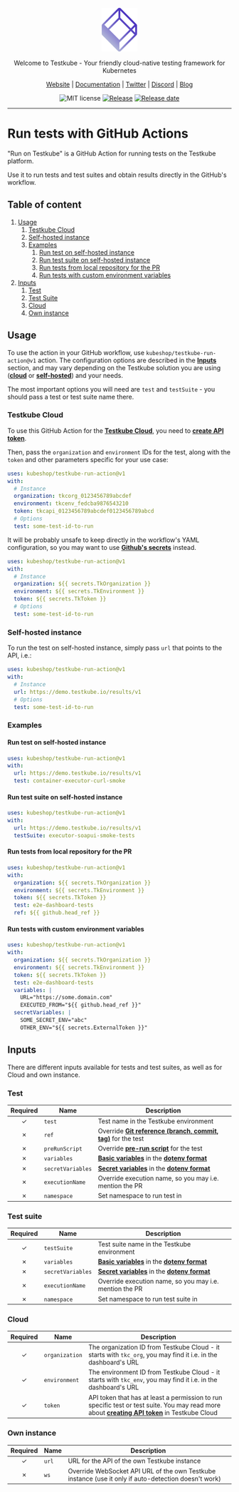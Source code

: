 <p align="center">
  <img src="assets/testkube-logo.svg" alt="Testkube Logo" width="80"/>
</p>

<p align="center">
  Welcome to Testkube - Your friendly cloud-native testing framework for Kubernetes
</p>

<p align="center">
  <a href="https://testkube.io">Website</a> |
  <a href="https://kubeshop.github.io/testkube">Documentation</a> |
  <a href="https://twitter.com/testkube_io">Twitter</a> |
  <a href="https://discord.gg/hfq44wtR6Q">Discord</a> |
  <a href="https://kubeshop.io/category/testkube">Blog</a>
</p>

<p align="center">
  <img title="MIT license" src="https://img.shields.io/badge/License-MIT-yellow.svg"/>
  <a href="https://github.com/kubeshop/testkube-run-action/releases"><img title="Release" src="https://img.shields.io/github/v/release/kubeshop/testkube-run-action"/></a>
  <a href="https://github.com/kubeshop/testkube-run-action/releases"><img title="Release date" src="https://img.shields.io/github/release-date/kubeshop/testkube-run-action"/></a>
</p>

<hr>

# Run tests with GitHub Actions

"Run on Testkube" is a GitHub Action for running tests on the Testkube platform.

Use it to run tests and test suites and obtain results directly in the GitHub's workflow.

## Table of content

1. [Usage](#usage)
   1. [Testkube Cloud](#testkube-cloud)
   2. [Self-hosted instance](#self-hosted-instance)
   3. [Examples](#examples)
      1. [Run test on self-hosted instance](#run-test-on-self-hosted-instance)
      2. [Run test suite on self-hosted instance](#run-test-suite-on-self-hosted-instance)
      3. [Run tests from local repository for the PR](#run-tests-from-local-repository-for-the-pr)
      4. [Run tests with custom environment variables](#run-tests-with-custom-environment-variables)
2. [Inputs](#inputs)
   1. [Test](#test)
   2. [Test Suite](#test-suite)
   3. [Cloud](#cloud)
   4. [Own instance](#own-instance)

## Usage

To use the action in your GitHub workflow, use `kubeshop/testkube-run-action@v1` action.
The configuration options are described in the [**Inputs**](#inputs) section, and may vary depending on the Testkube solution you are using ([**cloud**](#cloud) or [**self-hosted**](#self-hosted-instance)) and your needs.

The most important options you will need are `test` and `testSuite` - you should pass a test or test suite name there.

### Testkube Cloud

To use this GitHub Action for the [**Testkube Cloud**](https://cloud.testkube.io), you need to [**create API token**](https://docs.testkube.io/testkube-cloud/organization-management#api-tokens).

Then, pass the `organization` and `environment` IDs for the test, along with the `token` and other parameters specific for your use case:

```yaml
uses: kubeshop/testkube-run-action@v1
with:
  # Instance
  organization: tkcorg_0123456789abcdef
  environment: tkcenv_fedcba9876543210
  token: tkcapi_0123456789abcdef0123456789abcd
  # Options
  test: some-test-id-to-run
```

It will be probably unsafe to keep directly in the workflow's YAML configuration, so you may want to use [**Github's secrets**](https://docs.github.com/en/actions/security-guides/encrypted-secrets) instead.

```yaml
uses: kubeshop/testkube-run-action@v1
with:
  # Instance
  organization: ${{ secrets.TkOrganization }}
  environment: ${{ secrets.TkEnvironment }}
  token: ${{ secrets.TkToken }}
  # Options
  test: some-test-id-to-run
```

### Self-hosted instance

To run the test on self-hosted instance, simply pass `url` that points to the API, i.e.:

```yaml
uses: kubeshop/testkube-run-action@v1
with:
  # Instance
  url: https://demo.testkube.io/results/v1
  # Options
  test: some-test-id-to-run
```

### Examples

#### Run test on self-hosted instance

```yaml
uses: kubeshop/testkube-run-action@v1
with:
  url: https://demo.testkube.io/results/v1
  test: container-executor-curl-smoke
```

#### Run test suite on self-hosted instance

```yaml
uses: kubeshop/testkube-run-action@v1
with:
  url: https://demo.testkube.io/results/v1
  testSuite: executor-soapui-smoke-tests
```

#### Run tests from local repository for the PR

```yaml
uses: kubeshop/testkube-run-action@v1
with:
  organization: ${{ secrets.TkOrganization }}
  environment: ${{ secrets.TkEnvironment }}
  token: ${{ secrets.TkToken }}
  test: e2e-dashboard-tests
  ref: ${{ github.head_ref }}
```

#### Run tests with custom environment variables

```yaml
uses: kubeshop/testkube-run-action@v1
with:
  organization: ${{ secrets.TkOrganization }}
  environment: ${{ secrets.TkEnvironment }}
  token: ${{ secrets.TkToken }}
  test: e2e-dashboard-tests
  variables: |
    URL="https://some.domain.com"
    EXECUTED_FROM="${{ github.head_ref }}"
  secretVariables: |
    SOME_SECRET_ENV="abc"
    OTHER_ENV="${{ secrets.ExternalToken }}"
```

## Inputs

There are different inputs available for tests and test suites, as well as for Cloud and own instance.

### Test

| Required | Name              | Description                                                                                                                                                     |
|:--------:|-------------------|-----------------------------------------------------------------------------------------------------------------------------------------------------------------|
|    ✓     | `test`            | Test name in the Testkube environment                                                                                                                           |
|    ✗     | `ref`             | Override [**Git reference (branch, commit, tag)**](https://docs.testkube.io/concepts/tests/tests-creating/#create-a-test-from-git) for the test                 |
|    ✗     | `preRunScript`    | Override [**pre-run script**](https://docs.testkube.io/concepts/tests/tests-creating/#executing-a-prerun-script) for the test                                   |
|    ✗     | `variables`       | [**Basic variables**](https://docs.testkube.io/concepts/tests/tests-variables/) in the [**dotenv format**](https://hexdocs.pm/dotenvy/dotenv-file-format.html)  |
|    ✗     | `secretVariables` | [**Secret variables**](https://docs.testkube.io/concepts/tests/tests-variables/) in the [**dotenv format**](https://hexdocs.pm/dotenvy/dotenv-file-format.html) |
|    ✗     | `executionName`   | Override execution name, so you may i.e. mention the PR                                                                                                         |
|    ✗     | `namespace`       | Set namespace to run test in                                                                                                                                    |

### Test suite

| Required | Name              | Description                                                                                                                                                     |
|:--------:|-------------------|-----------------------------------------------------------------------------------------------------------------------------------------------------------------|
|    ✓     | `testSuite`       | Test suite name in the Testkube environment                                                                                                                     |
|    ✗     | `variables`       | [**Basic variables**](https://docs.testkube.io/concepts/tests/tests-variables/) in the [**dotenv format**](https://hexdocs.pm/dotenvy/dotenv-file-format.html)  |
|    ✗     | `secretVariables` | [**Secret variables**](https://docs.testkube.io/concepts/tests/tests-variables/) in the [**dotenv format**](https://hexdocs.pm/dotenvy/dotenv-file-format.html) |
|    ✗     | `executionName`   | Override execution name, so you may i.e. mention the PR                                                                                                         |
|    ✗     | `namespace`       | Set namespace to run test suite in                                                                                                                              |

### Cloud

| Required | Name           | Description                                                                                                                                                                                                                 |
|:--------:|----------------|-----------------------------------------------------------------------------------------------------------------------------------------------------------------------------------------------------------------------------|
|    ✓     | `organization` | The organization ID from Testkube Cloud - it starts with `tkc_org`, you may find it i.e. in the dashboard's URL                                                                                                             |
|    ✓     | `environment`  | The environment ID from Testkube Cloud - it starts with `tkc_env`, you may find it i.e. in the dashboard's URL                                                                                                              |
|    ✓     | `token`        | API token that has at least a permission to run specific test or test suite. You may read more about [**creating API token**](https://docs.testkube.io/testkube-cloud/organization-management#api-tokens) in Testkube Cloud |

### Own instance

| Required | Name  | Description                                                                                          |
|:--------:|-------|------------------------------------------------------------------------------------------------------|
|    ✓     | `url` | URL for the API of the own Testkube instance                                                         |
|    ✗     | `ws`  | Override WebSocket API URL of the own Testkube instance (use it only if auto-detection doesn't work) |
